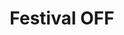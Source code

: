 ---
title: Festival OFF
navItem: Portfolio
lang: fr
ref: festival-off
layout: none
where: Technique d'intégration multimédia (Cégep de Ste-Foy)
categories:
    - Site web
    - Design
    - JavaScript
    - HTML+CSS
softwares:
    - Photoshop
# permalink: /portfolio/festival-off/
# assetsLink: /assets/images/work/
description: Le mandat était de créer un site responsive d'un festival de musique dans la ville de Québec. Nous étions en équipe de deux étudiants. Nous n'avions accès qu'à une banque de données pour les textes, ainsi qu'à une banque d'images. Le reste devait venir de notre imagination. J'ai fait la conception du site Web. L'intégration et la programmation ont été faites en équipe. Le design un peu brutal voulait démontrer la face diversifiée du festival de musique québécois. Je voulais attirer l'attention, un peu comme les lumières sur une scène.
buttons:
    - label: Aller sur le site Web
      url: http://festival-off.jeremygoulet.ca/
      target: external
published: true
---